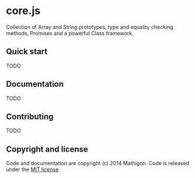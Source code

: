 # core.js

Collection of Array and String prototypes, type and equality checking methods, Promises and a powerful Class framework.


## Quick start

TODO


## Documentation

TODO


## Contributing

TODO


## Copyright and license

Code and documentation are copyright (c) 2014 Mathigon. Code is released under the [MIT license](LICENSE).
